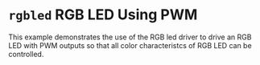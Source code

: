 # `rgbled` RGB LED Using PWM

This example demonstrates the use of the RGB led driver to drive an RGB
LED with PWM outputs so that all color characteristcs of RGB LED can be
controlled.
